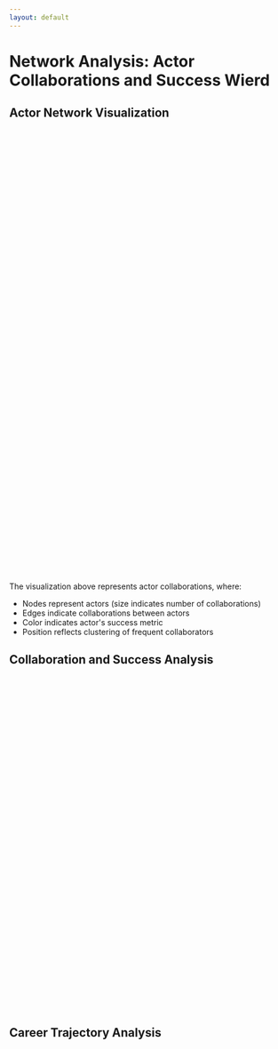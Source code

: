 ```yaml
---
layout: default
---
```


# Network Analysis: Actor Collaborations and Success Wierd

## Actor Network Visualization

<div id="actor-network-plot" class="plot-container" style="width: 100%; height: 800px;"></div>

The visualization above represents actor collaborations, where:
- Nodes represent actors (size indicates number of collaborations)
- Edges indicate collaborations between actors
- Color indicates actor's success metric
- Position reflects clustering of frequent collaborators

## Collaboration and Success Analysis

<div id="collaboration-success-plot" class="plot-container" style="width: 100%; height: 600px;"></div>

## Career Trajectory Analysis

<div id="career-trajectory-plot" class="plot-container" style="width: 100%; height: 600px;"></div>

<script src="https://cdn.plot.ly/plotly-latest.min.js"></script>
<script src="https://cdnjs.cloudflare.com/ajax/libs/PapaParse/5.3.0/papaparse.min.js"></script>
<script src="https://cdnjs.cloudflare.com/ajax/libs/d3/7.8.5/d3.min.js"></script>
<script src="{{ site.baseurl }}/assets/js/utilities.js"></script>
<script src="{{ site.baseurl }}/assets/js/network-analysis-plots.js"></script>
<script>
document.addEventListener('DOMContentLoaded', async function() {
    try {
        const characterResponse = await fetch('{{ site.baseurl }}/data/character_metadata_cleaned.csv');
        const characterData = await characterResponse.text();
        
        const movieResponse = await fetch('{{ site.baseurl }}/data/movie_master_dataset.csv');
        const movieData = await movieResponse.text();
        
        Papa.parse(characterData, {
            header: true,
            complete: function(characterResults) {
                Papa.parse(movieData, {
                    header: true,
                    complete: function(movieResults) {
                        createNetworkPlots(characterResults.data, movieResults.data);
                    }
                });
            }
        });
    } catch (error) {
        console.error('Error loading network data:', error);
    }
});
</script>